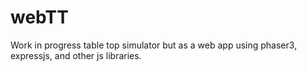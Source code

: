 # webTT

Work in progress table top simulator but as a web app using phaser3, expressjs, and other js libraries.

